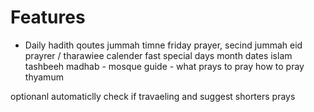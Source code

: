 # Features
- Daily hadith qoutes 
jummah timne friday prayer, secind jummah 
eid prayrer / tharawiee
calender fast special days month dates islam 
tashbeeh
madhab - mosque
guide - what prays to pray
       how to pray thyamum


optionanl automaticlly check if travaeling and suggest shorters prays 
 